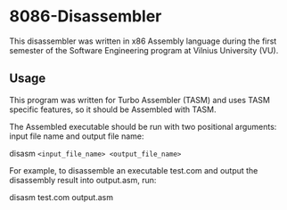 # 8086-Disassembler
This disassembler was written in x86 Assembly language during the first semester of the Software Engineering program at Vilnius University (VU).
## Usage
This program was written for Turbo Assembler (TASM) and uses TASM specific features, so it should be Assembled with TASM.

The Assembled executable should be run with two positional arguments: input file name and output file name:

disasm `<input_file_name> <output_file_name>`

For example, to disassemble an executable test.com and output the disassembly result into output.asm, run:

disasm test.com output.asm

